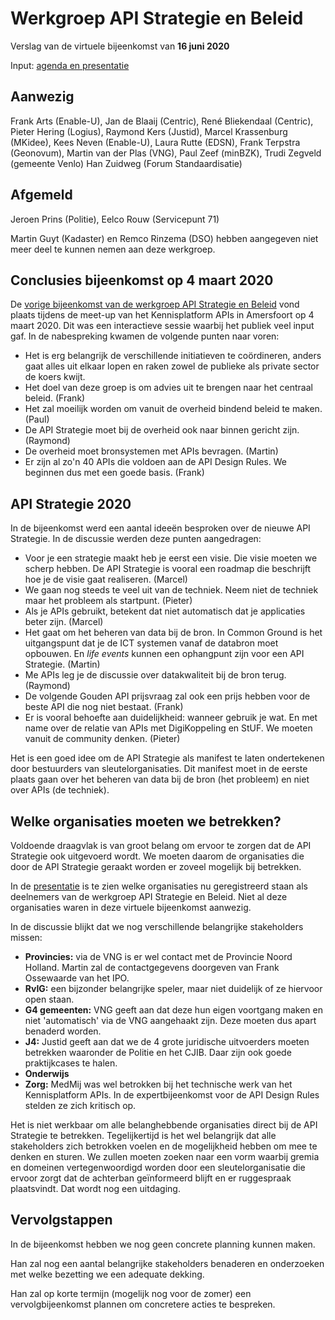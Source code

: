# Werkgroep API Strategie en Beleid
Verslag van de virtuele bijeenkomst van **16 juni 2020**

Input: [agenda en presentatie](https://github.com/Geonovum/KP-APIs/blob/master/Werkgroep%20Communicatie%20en%20Beleid/Voorbeeld%20presentaties/presentatie-api-strategie-20200616.md)

## Aanwezig
Frank Arts (Enable-U), Jan de Blaaij (Centric), René Bliekendaal (Centric), Pieter Hering (Logius), Raymond Kers (Justid), Marcel Krassenburg (MKidee), Kees Neven (Enable-U), Laura Rutte (EDSN), Frank Terpstra (Geonovum), Martin van der Plas (VNG), Paul Zeef (minBZK), Trudi Zegveld (gemeente Venlo)  Han Zuidweg (Forum Standaardisatie)

## Afgemeld
Jeroen Prins (Politie), Eelco Rouw (Servicepunt 71)

Martin Guyt (Kadaster) en Remco Rinzema (DSO) hebben aangegeven niet meer deel te kunnen nemen aan deze werkgroep.

## Conclusies bijeenkomst op 4 maart 2020
De [vorige bijeenkomst van de werkgroep API Strategie en Beleid](https://github.com/Geonovum/KP-APIs/blob/master/Werkgroep%20Communicatie%20en%20Beleid/Verslagen/verslag-sessie-api-strategie-en-beleid-20200304.md) vond plaats tijdens de meet-up van het Kennisplatform APIs in Amersfoort op 4 maart 2020. Dit was een interactieve sessie waarbij het publiek veel input gaf. In de nabespreking kwamen de volgende punten naar voren:
* Het is erg belangrijk de verschillende initiatieven te coördineren, anders gaat alles uit elkaar lopen en raken zowel de publieke als private sector de koers kwijt.
* Het doel van deze groep is om advies uit te brengen naar het centraal beleid. (Frank)
* Het zal moeilijk worden om vanuit de overheid bindend beleid te maken. (Paul)
* De API Strategie moet bij de overheid ook naar binnen gericht zijn. (Raymond)
* De overheid moet bronsystemen met APIs bevragen. (Martin)
* Er zijn al zo'n 40 APIs die voldoen aan de API Design Rules. We beginnen dus met een goede basis. (Frank)

## API Strategie 2020
In de bijeenkomst werd een aantal ideeën besproken over de nieuwe API Strategie. In de discussie werden deze punten aangedragen:
* Voor je een strategie maakt heb je eerst een visie. Die visie moeten we scherp hebben. De API Strategie is vooral een roadmap die beschrijft hoe je de visie gaat realiseren. (Marcel)
* We gaan nog steeds te veel uit van de techniek. Neem niet de techniek maar het probleem als startpunt. (Pieter)
* Als je APIs gebruikt, betekent dat niet automatisch dat je applicaties beter zijn. (Marcel)
* Het gaat om het beheren van data bij de bron. In Common Ground is het uitgangspunt dat je de ICT systemen vanaf de databron moet opbouwen. En *life events* kunnen een ophangpunt zijn voor een API Strategie. (Martin)
* Me APIs leg je de discussie over datakwaliteit bij de bron terug. (Raymond)
* De volgende Gouden API prijsvraag zal ook een prijs hebben voor de beste API die nog niet bestaat. (Frank)
* Er is vooral behoefte aan duidelijkheid: wanneer gebruik je wat. En met name over de relatie van APIs met DigiKoppeling en StUF. We moeten vanuit de community denken. (Pieter)


Het is een goed idee om de API Strategie als manifest te laten ondertekenen door bestuurders van sleutelorganisaties. Dit manifest moet in de eerste plaats gaan over het beheren van data bij de bron (het probleem) en niet over APIs (de techniek). 

## Welke organisaties moeten we betrekken?
Voldoende draagvlak is van groot belang om ervoor te zorgen dat de API Strategie ook uitgevoerd wordt. We moeten daarom de organisaties die door de API Strategie geraakt worden er zoveel mogelijk bij betrekken.

In de [presentatie](https://github.com/Geonovum/KP-APIs/blob/master/Werkgroep%20Communicatie%20en%20Beleid/Voorbeeld%20presentaties/presentatie-api-strategie-20200616.md#aan-boord) is te zien welke organisaties nu geregistreerd staan als deelnemers van de werkgroep API Strategie en Beleid. Niet al deze organisaties waren in deze virtuele bijeenkomst aanwezig.

In de discussie blijkt dat we nog verschillende belangrijke stakeholders missen:
* **Provincies:** via de VNG is er wel contact met de Provincie Noord Holland. Martin zal de contactgegevens doorgeven van Frank Ossewaarde van het IPO.
* **RvIG:** een bijzonder belangrijke speler, maar niet duidelijk of ze hiervoor open staan.
* **G4 gemeenten:** VNG geeft aan dat deze hun eigen voortgang maken en niet 'automatisch' via de VNG aangehaakt zijn. Deze moeten dus apart benaderd worden.
* **J4:** Justid geeft aan dat we de 4 grote juridische uitvoerders moeten betrekken waaronder de Politie en het CJIB. Daar zijn ook goede praktijkcases te halen.
* **Onderwijs** 
* **Zorg:** MedMij was wel betrokken bij het technische werk van het Kennisplatform APIs. In de expertbijeenkomst voor de API Design Rules stelden ze zich kritisch op.

Het is niet werkbaar om alle belanghebbende organisaties direct bij de API Strategie te betrekken. Tegelijkertijd is het wel belangrijk dat alle stakeholders zich betrokken voelen en de mogelijkheid hebben om mee te denken en sturen. We zullen moeten zoeken naar een vorm waarbij gremia en domeinen vertegenwoordigd worden door een sleutelorganisatie die ervoor zorgt dat de achterban geïnformeerd blijft en er ruggespraak plaatsvindt. Dat wordt nog een uitdaging.

## Vervolgstappen
In de bijeenkomst hebben we nog geen concrete planning kunnen maken.

Han zal nog een aantal belangrijke stakeholders benaderen en onderzoeken met welke bezetting we een adequate dekking.

Han zal op korte termijn (mogelijk nog voor de zomer) een vervolgbijeenkomst plannen om concretere acties te bespreken.
